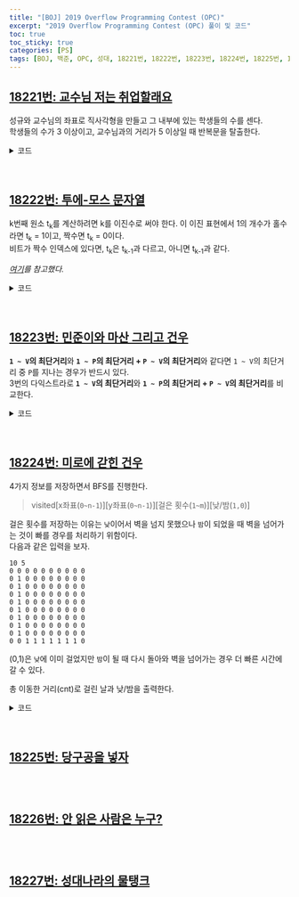 ```yaml
---
title: "[BOJ] 2019 Overflow Programming Contest (OPC)"
excerpt: "2019 Overflow Programming Contest (OPC) 풀이 및 코드"
toc: true
toc_sticky: true
categories: [PS]
tags: [BOJ, 백준, OPC, 성대, 18221번, 18222번, 18223번, 18224번, 18225번, 18226번, 18227번]
---
```


## [18221번: 교수님 저는 취업할래요](https://www.acmicpc.net/problem/18221)

성규와 교수님의 좌표로 직사각형을 만들고 그 내부에 있는 학생들의 수를 센다. <br>
학생들의 수가 3 이상이고, 교수님과의 거리가 5 이상일 때 반복문을 탈출한다.
<br>

<details>
<summary>코드</summary>
<div markdown="1">

``` java
import java.io.*;
import java.util.*;

public class Main {

    static FastIO io = new FastIO();

    public static void main(String... args) throws IOException {
        int N = io.nextInt(), px = -1, py = -1, sx = -1, sy = -1, cnt = 0;
        int[][] map = new int[N][N];
        boolean exit = false;
        for (int i = 0; i < N; i++) {
            for (int j = 0; j < N; j++) {
                map[i][j] = io.nextInt();
                if (map[i][j] == 2) {
                    sx = i;
                    sy = j;
                }
                else if (map[i][j] == 5) {
                    px = i;
                    py = j;
                }
            }
        }

        for (int i = Math.min(px, sx); i <= Math.max(px, sx) && !exit; i++) {
            for (int j = Math.min(py, sy); j <= Math.max(py, sy); j++) {
                if (map[i][j] == 1)
                    cnt++;
                if (cnt >= 3) {
                    if ((px - sx) * (px - sx) + (py - sy) * (py - sy) >= 25)
                        exit = true;
                    break;
                }
            }
        }

        io.write(exit ? 1 : 0);
    }

}

class FastIO { ... }    // 생략
```
</div>
</details>
<br>
<br>

## [18222번: 투에-모스 문자열](https://www.acmicpc.net/problem/18222)
k번째 원소 t<sub>k</sub>를 계산하려면 k를 이진수로 써야 한다. 이 이진 표현에서 1의 개수가 홀수라면 t<sub>k</sub> = 1이고, 짝수면 t<sub>k</sub> = 0이다.
<br>
비트가 짝수 인덱스에 있다면, t<sub>k</sub>은 t<sub>k-1</sub>과 다르고, 아니면 t<sub>k-1</sub>과 같다. <br>

*[여기](https://ko.wikipedia.org/wiki/%ED%88%AC%EC%97%90-%EB%AA%A8%EC%8A%A4_%EC%88%98%EC%97%B4)를 참고했다.*

<details>
<summary>코드</summary>
<div markdown="1">

``` java
import java.io.*;
import java.util.*;

public class Main {

    static FastIO io = new FastIO();

    public static void main(String... args) throws IOException {
        long k = io.nextLong() - 1;
        int cnt = 0;

        while (k > 0) {
            cnt += k & 1;
            k >>= 1;
        }

        io.write(cnt & 1 );
    }

}

class FastIO { ... } // 생략
```
</div>
</details>
<br>
<br>

## [18223번: 민준이와 마산 그리고 건우](https://www.acmicpc.net/problem/18223)
**`1 ~ V`의 최단거리**와 **`1 ~ P`의 최단거리 + `P ~ V`의 최단거리**와 같다면 `1 ~ V`의 최단거리 중 `P`를 지나는 경우가 반드시 있다. <br>
3번의 다익스트라로 **`1 ~ V`의 최단거리**와 **`1 ~ P`의 최단거리 + `P ~ V`의 최단거리**를 비교한다.
<br>

<details>
<summary>코드</summary>
<div markdown="1">

``` java
import java.io.*;
import java.util.*;

public class Main {

    static FastIO io = new FastIO();
    final static int INF = Integer.MAX_VALUE;
    static int V, E, P, a, b, c, s, s1, s2;
    static List<List<Node>> adj;
    static int[] dists;

    public static void main(String... args) throws IOException {
        V = io.nextInt();
        E = io.nextInt();
        P = io.nextInt();
        adj = new ArrayList<>(V + 1);
        for (int i = 0; i < V + 1; i++) {
            adj.add(new ArrayList<>());
        }
        dists = new int[V + 1];
        StringBuilder res = new StringBuilder();
        for (int i = 0; i < E; i++) {
            a = io.nextInt();
            b = io.nextInt();
            c = io.nextInt();
            adj.get(a).add(new Node(b, c));
            adj.get(b).add(new Node(a, c));
        }

        s = dijkstra(1, V);
        s1 = dijkstra(1, P);
        s2 = dijkstra(P, V);

        res.append(s == s1 + s2 ? "SAVE HIM" : "GOOD BYE");
        io.write(res);
    }

    private static int dijkstra(int s, int e) {
        Arrays.fill(dists, INF);
        PriorityQueue<Node> pq = new PriorityQueue<>();
        pq.add(new Node(s, dists[s] = 0));

        while (!pq.isEmpty()) {
            Node tmp = pq.poll();
            int cur = tmp.idx;
            int curDist = tmp.dist;

            if (curDist > dists[cur])
                continue;

            for (Node n : adj.get(cur)) {
                int next = n.idx;
                int nextDist = n.dist;

                if (dists[next] > dists[cur] + nextDist) {
                    dists[next] = dists[cur] + nextDist;
                    pq.add(new Node(next, dists[next]));
                }
            }
        }

        return dists[e];
    }

}

class Node implements Comparable<Node>{
    int idx, dist;

    public Node(int idx, int dist) {
        this.idx = idx;
        this.dist = dist;
    }

    @Override
    public int compareTo(Node o) {
        return this.dist - o.dist;
    }
}

class FastIO { ... }    // 생략
```
</div>
</details>
<br>
<br>

## [18224번: 미로에 갇힌 건우](https://www.acmicpc.net/problem/18224)
4가지 정보를 저장하면서 BFS를 진행한다. <br>
>visited[x좌표(`0~n-1`)][y좌표(`0~n-1`)][걸은 횟수(`1~m`)][낮/밤(`1,0`)] <br>

걸은 횟수를 저장하는 이유는 `낮`이어서 벽을 넘지 못했으나 `밤`이 되었을 때 벽을 넘어가는 것이 빠를 경우를 처리하기 위함이다. <br>
다음과 같은 입력을 보자. <br> 

```
10 5
0 0 0 0 0 0 0 0 0 0
0 1 0 0 0 0 0 0 0 0
0 1 0 0 0 0 0 0 0 0
0 1 0 0 0 0 0 0 0 0
0 1 0 0 0 0 0 0 0 0
0 1 0 0 0 0 0 0 0 0
0 1 0 0 0 0 0 0 0 0
0 1 0 0 0 0 0 0 0 0
0 1 0 0 0 0 0 0 0 0
0 0 1 1 1 1 1 1 1 0
```
(0,1)은 `낮`에 이미 걸었지만 `밤`이 될 때 다시 돌아와 벽을 넘어가는 경우 더 빠른 시간에 갈 수 있다. <br>

총 이동한 거리(cnt)로 걸린 날과 낮/밤을 출력한다. <br>

<details>
<summary>코드</summary>
<div markdown="1">

``` java
import java.io.*;
import java.util.*;

public class Main {

    static FastIO io = new FastIO();
    static int n, m;
    static int[][] maze;
    static boolean[][][][] visited;
    static int[] dx = {-1, 0, 1, 0};
    static int[] dy = {0, -1, 0, 1};

    public static void main(String... args) throws IOException {
        n = io.nextInt();
        m = io.nextInt();
        maze = new int[n][n];
        visited = new boolean[n][n][m + 1][2];
        StringBuilder res = new StringBuilder();
        for (int i = 0; i < n; i++) {
            for (int j = 0; j < n; j++) {
                maze[i][j] = io.nextInt();
            }
        }

        int cnt = BFS();

        if (cnt > -1) {
            int date = (int)Math.ceil((double)cnt / (m * 2));
            int day = (int)Math.ceil((double)cnt / m);
            res.append(date).append(' ').append(day % 2 == 1 ? "sun" : "moon");
        }
        else
            res.append(-1);
        io.write(res);
    }

    private static int BFS() {
        Queue<Node> queue = new LinkedList<>();
        queue.add(new Node(0, 0, 1, 1));
        visited[0][0][1][1] = true;

        while (!queue.isEmpty()) {
            Node tmp = queue.poll();
            int x = tmp.x;
            int y = tmp.y;
            int cnt = tmp.cnt;
            int day = tmp.day;

            if (x == n - 1 && y == n - 1)
                return cnt;

            for (int i = 0; i < 4; i++) {
                int nx = x + dx[i];
                int ny = y + dy[i];
                int nCnt = (cnt + 1) % m;
                int nDay = (int)Math.ceil((double)(cnt + 1) / m) % 2 == 1 ? 1 : 0;

                if (nx < 0 || ny < 0 || nx >= n || ny >= n || visited[nx][ny][nCnt][nDay])
                    continue;

                if (maze[nx][ny] == 1) {
                    if (day == 1)
                        continue;

                    while (true) {
                        nx += dx[i];
                        ny += dy[i];

                        if (nx < 0 || ny < 0 || nx >= n || ny >= n || visited[nx][ny][nCnt][nDay])
                            break;

                        else if (maze[nx][ny] == 0) {
                            visited[nx][ny][nCnt][nDay] = true;
                            queue.add(new Node(nx, ny, cnt + 1, nDay));
                            break;
                        }
                    }
                }
                else {
                    visited[nx][ny][nCnt][nDay] = true;
                    queue.add(new Node(nx, ny, cnt + 1, nDay));
                }
            }
        }

        return -1;
    }
}

class Node {
    int x, y, cnt, day;

    public Node(int x, int y, int cnt, int day) {
        this.x = x;
        this.y = y;
        this.cnt = cnt;
        this.day = day;
    }

}

class FastIO { ... }    // 생략
```
</div>
</details>
<br>
<br>

## [18225번: 당구공을 넣자](https://www.acmicpc.net/problem/18225)
<br>
<br>

## [18226번: 안 읽은 사람은 누구?](https://www.acmicpc.net/problem/18226)
<br>
<br>

## [18227번: 성대나라의 물탱크](https://www.acmicpc.net/problem/18227)
<br>
<br>
